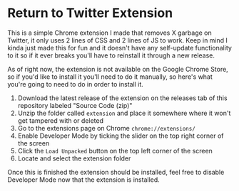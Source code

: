 # Return to Twitter Extension

This is a simple Chrome extension I made that removes X garbage on Twitter, it only uses 2 lines of CSS and 2 lines of JS to work.
Keep in mind I kinda just made this for fun and it doesn't have any self-update functionality to it so if it ever breaks you'll have to reinstall it through a new release.

As of right now, the extension is not available on the Google Chrome Store, so if you'd like to install it you'll need to do it manually, so here's what you're going to need to do in order to install it.

1.  Download the latest release of the extension on the releases tab of this repository labeled "Source Code (zip)"
2.  Unzip the folder called `extension` and place it somewhere where it won't get tampered with or deleted
3.  Go to the extensions page on Chrome `chrome://extensions/`
4.  Enable Developer Mode by ticking the slider on the top right corner of the screen
5.  Click the `Load Unpacked` button on the top left corner of the screen
6.  Locate and select the extension folder

Once this is finished the extension should be installed, feel free to disable Developer Mode now that the extension is installed.
